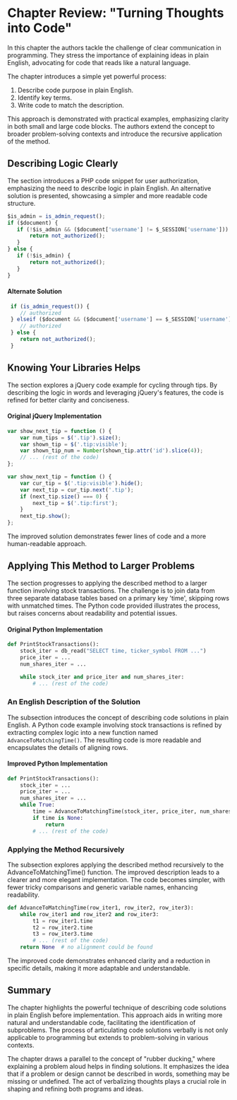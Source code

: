 # Chapter Review: "Turning Thoughts into Code"

In this chapter the authors tackle the challenge of clear communication in programming. They stress the importance of explaining ideas in plain English, advocating for code that reads like a natural language.

The chapter introduces a simple yet powerful process:
1. Describe code purpose in plain English.
2. Identify key terms.
3. Write code to match the description.

This approach is demonstrated with practical examples, emphasizing clarity in both small and large code blocks. The authors extend the concept to broader problem-solving contexts and introduce the recursive application of the method.

## Describing Logic Clearly
The section introduces a PHP code snippet for user authorization, emphasizing the need to describe logic in plain English. An alternative solution is presented, showcasing a simpler and more readable code structure.
 ```javascript
 $is_admin = is_admin_request();
 if ($document) {
    if (!$is_admin && ($document['username'] != $_SESSION['username'])) {
        return not_authorized();
    }
 } else {
    if (!$is_admin) {
        return not_authorized();
    }
 }
```
#### Alternate Solution

```javascript
 if (is_admin_request()) {
    // authorized
 } elseif ($document && ($document['username'] == $_SESSION['username'])) {
    // authorized
 } else {
    return not_authorized();
 }
 ```
## Knowing Your Libraries Helps
The section explores a jQuery code example for cycling through tips. By describing the logic in words and leveraging jQuery's features, the code is refined for better clarity and conciseness.

####  Original jQuery Implementation
```javascript
var show_next_tip = function () {
    var num_tips = $('.tip').size();
    var shown_tip = $('.tip:visible');
    var shown_tip_num = Number(shown_tip.attr('id').slice(4));
    // ... (rest of the code)
}; 
```
```javascript
var show_next_tip = function () {
    var cur_tip = $('.tip:visible').hide();
    var next_tip = cur_tip.next('.tip');
    if (next_tip.size() === 0) {
        next_tip = $('.tip:first');
    }
    next_tip.show();
}; 
```
The improved solution demonstrates fewer lines of code and a more human-readable approach.

## Applying This Method to Larger Problems
The section progresses to applying the described method to a larger function involving stock transactions. The challenge is to join data from three separate database tables based on a primary key 'time', skipping rows with unmatched times. The Python code provided illustrates the process, but raises concerns about readability and potential issues.

#### Original Python Implementation
```python
def PrintStockTransactions():
    stock_iter = db_read("SELECT time, ticker_symbol FROM ...")
    price_iter = ...
    num_shares_iter = ...
    
    while stock_iter and price_iter and num_shares_iter:
        # ... (rest of the code)
```

### An English Description of the Solution
The subsection introduces the concept of describing code solutions in plain English. A Python code example involving stock transactions is refined by extracting complex logic into a new function named `AdvanceToMatchingTime()`. The resulting code is more readable and encapsulates the details of aligning rows.

#### Improved Python Implementation
```python
def PrintStockTransactions():
    stock_iter = ...
    price_iter = ...
    num_shares_iter = ...
    while True:
        time = AdvanceToMatchingTime(stock_iter, price_iter, num_shares_iter)
        if time is None:
            return
        # ... (rest of the code)
```

### Applying the Method Recursively
The subsection explores applying the described method recursively to the AdvanceToMatchingTime() function. The improved description leads to a clearer and more elegant implementation. The code becomes simpler, with fewer tricky comparisons and generic variable names, enhancing readability.

```python
def AdvanceToMatchingTime(row_iter1, row_iter2, row_iter3):
    while row_iter1 and row_iter2 and row_iter3:    
        t1 = row_iter1.time
        t2 = row_iter2.time
        t3 = row_iter3.time
        # ... (rest of the code)
    return None  # no alignment could be found
```
The improved code demonstrates enhanced clarity and a reduction in specific details, making it more adaptable and understandable.

## Summary
The chapter highlights the powerful technique of describing code solutions in plain English before implementation. This approach aids in writing more natural and understandable code, facilitating the identification of subproblems. The process of articulating code solutions verbally is not only applicable to programming but extends to problem-solving in various contexts.

The chapter draws a parallel to the concept of "rubber ducking," where explaining a problem aloud helps in finding solutions. It emphasizes the idea that if a problem or design cannot be described in words, something may be missing or undefined. The act of verbalizing thoughts plays a crucial role in shaping and refining both programs and ideas.


